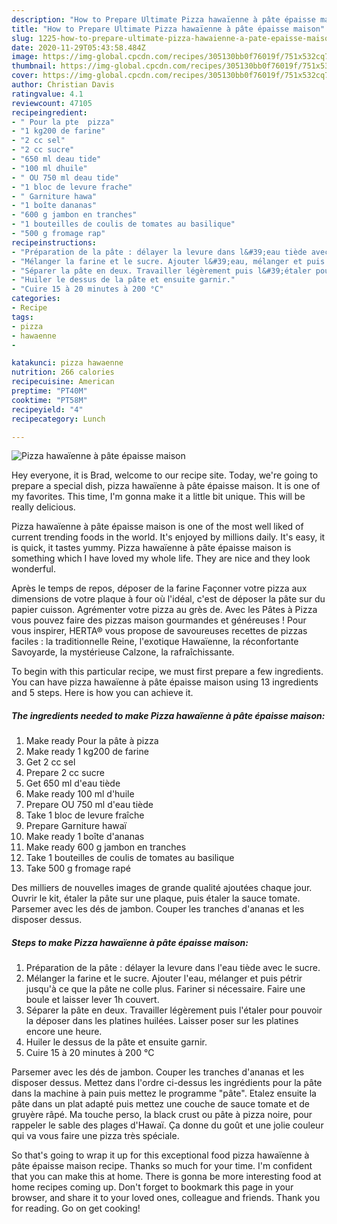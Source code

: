 ```yaml
---
description: "How to Prepare Ultimate Pizza hawaïenne à pâte épaisse maison"
title: "How to Prepare Ultimate Pizza hawaïenne à pâte épaisse maison"
slug: 1225-how-to-prepare-ultimate-pizza-hawaienne-a-pate-epaisse-maison
date: 2020-11-29T05:43:58.484Z
image: https://img-global.cpcdn.com/recipes/305130bb0f76019f/751x532cq70/pizza-hawaienne-a-pate-epaisse-maison-photo-principale-de-la-recette.jpg
thumbnail: https://img-global.cpcdn.com/recipes/305130bb0f76019f/751x532cq70/pizza-hawaienne-a-pate-epaisse-maison-photo-principale-de-la-recette.jpg
cover: https://img-global.cpcdn.com/recipes/305130bb0f76019f/751x532cq70/pizza-hawaienne-a-pate-epaisse-maison-photo-principale-de-la-recette.jpg
author: Christian Davis
ratingvalue: 4.1
reviewcount: 47105
recipeingredient:
- " Pour la pte  pizza"
- "1 kg200 de farine"
- "2 cc sel"
- "2 cc sucre"
- "650 ml deau tide"
- "100 ml dhuile"
- " OU 750 ml deau tide"
- "1 bloc de levure frache"
- " Garniture hawa"
- "1 boîte dananas"
- "600 g jambon en tranches"
- "1 bouteilles de coulis de tomates au basilique"
- "500 g fromage rap"
recipeinstructions:
- "Préparation de la pâte : délayer la levure dans l&#39;eau tiède avec le sucre."
- "Mélanger la farine et le sucre. Ajouter l&#39;eau, mélanger et puis pétrir jusqu&#39;à ce que la pâte ne colle plus. Fariner si nécessaire. Faire une boule et laisser lever 1h couvert."
- "Séparer la pâte en deux. Travailler légèrement puis l&#39;étaler pour pouvoir la déposer dans les platines huilées. Laisser poser sur les platines encore une heure."
- "Huiler le dessus de la pâte et ensuite garnir."
- "Cuire 15 à 20 minutes à 200 °C"
categories:
- Recipe
tags:
- pizza
- hawaenne
- 

katakunci: pizza hawaenne  
nutrition: 266 calories
recipecuisine: American
preptime: "PT40M"
cooktime: "PT58M"
recipeyield: "4"
recipecategory: Lunch

---
```



![Pizza hawaïenne à pâte épaisse maison](https://img-global.cpcdn.com/recipes/305130bb0f76019f/751x532cq70/pizza-hawaienne-a-pate-epaisse-maison-photo-principale-de-la-recette.jpg)

Hey everyone, it is Brad, welcome to our recipe site. Today, we're going to prepare a special dish, pizza hawaïenne à pâte épaisse maison. It is one of my favorites. This time, I'm gonna make it a little bit unique. This will be really delicious.

Pizza hawaïenne à pâte épaisse maison is one of the most well liked of current trending foods in the world. It's enjoyed by millions daily. It's easy, it is quick, it tastes yummy. Pizza hawaïenne à pâte épaisse maison is something which I have loved my whole life. They are nice and they look wonderful.

Après le temps de repos, déposer de la farine Façonner votre pizza aux dimensions de votre plaque à four où l&#39;idéal, c&#39;est de déposer la pâte sur du papier cuisson. Agrémenter votre pizza au grès de. Avec les Pâtes à Pizza vous pouvez faire des pizzas maison gourmandes et généreuses ! Pour vous inspirer, HERTA® vous propose de savoureuses recettes de pizzas faciles : la traditionnelle Reine, l&#39;exotique Hawaïenne, la réconfortante Savoyarde, la mystérieuse Calzone, la rafraîchissante.


To begin with this particular recipe, we must first prepare a few ingredients. You can have pizza hawaïenne à pâte épaisse maison using 13 ingredients and 5 steps. Here is how you can achieve it.

<!--inarticleads1-->

##### The ingredients needed to make Pizza hawaïenne à pâte épaisse maison:

1. Make ready  Pour la pâte à pizza
1. Make ready 1 kg200 de farine
1. Get 2 cc sel
1. Prepare 2 cc sucre
1. Get 650 ml d&#39;eau tiède
1. Make ready 100 ml d&#39;huile
1. Prepare  OU 750 ml d&#39;eau tiède
1. Take 1 bloc de levure fraîche
1. Prepare  Garniture hawaï
1. Make ready 1 boîte d&#39;ananas
1. Make ready 600 g jambon en tranches
1. Take 1 bouteilles de coulis de tomates au basilique
1. Take 500 g fromage rapé


Des milliers de nouvelles images de grande qualité ajoutées chaque jour. Ouvrir le kit, étaler la pâte sur une plaque, puis étaler la sauce tomate. Parsemer avec les dés de jambon. Couper les tranches d&#39;ananas et les disposer dessus. 

<!--inarticleads2-->

##### Steps to make Pizza hawaïenne à pâte épaisse maison:

1. Préparation de la pâte : délayer la levure dans l&#39;eau tiède avec le sucre.
1. Mélanger la farine et le sucre. Ajouter l&#39;eau, mélanger et puis pétrir jusqu&#39;à ce que la pâte ne colle plus. Fariner si nécessaire. Faire une boule et laisser lever 1h couvert.
1. Séparer la pâte en deux. Travailler légèrement puis l&#39;étaler pour pouvoir la déposer dans les platines huilées. Laisser poser sur les platines encore une heure.
1. Huiler le dessus de la pâte et ensuite garnir.
1. Cuire 15 à 20 minutes à 200 °C


Parsemer avec les dés de jambon. Couper les tranches d&#39;ananas et les disposer dessus. Mettez dans l&#39;ordre ci-dessus les ingrédients pour la pâte dans la machine à pain puis mettez le programme &#34;pâte&#34;. Etalez ensuite la pâte dans un plat adapté puis mettez une couche de sauce tomate et de gruyère râpé. Ma touche perso, la black crust ou pâte à pizza noire, pour rappeler le sable des plages d&#39;Hawaï. Ça donne du goût et une jolie couleur qui va vous faire une pizza très spéciale. 

So that's going to wrap it up for this exceptional food pizza hawaïenne à pâte épaisse maison recipe. Thanks so much for your time. I'm confident that you can make this at home. There is gonna be more interesting food at home recipes coming up. Don't forget to bookmark this page in your browser, and share it to your loved ones, colleague and friends. Thank you for reading. Go on get cooking!
